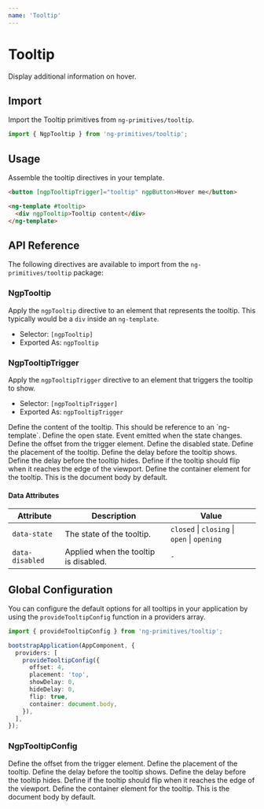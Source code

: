 ```yaml
---
name: 'Tooltip'
---
```


# Tooltip

Display additional information on hover.

<docs-example name="tooltip"></docs-example>

## Import

Import the Tooltip primitives from `ng-primitives/tooltip`.

```ts
import { NgpTooltip } from 'ng-primitives/tooltip';
```

## Usage

Assemble the tooltip directives in your template.

```html
<button [ngpTooltipTrigger]="tooltip" ngpButton>Hover me</button>

<ng-template #tooltip>
  <div ngpTooltip>Tooltip content</div>
</ng-template>
```

## API Reference

The following directives are available to import from the `ng-primitives/tooltip` package:

### NgpTooltip

Apply the `ngpTooltip` directive to an element that represents the tooltip. This typically would be a `div` inside an `ng-template`.

- Selector: `[ngpTooltip]`
- Exported As: `ngpTooltip`

### NgpTooltipTrigger

Apply the `ngpTooltipTrigger` directive to an element that triggers the tooltip to show.

- Selector: `[ngpTooltipTrigger]`
- Exported As: `ngpTooltipTrigger`

<response-field name="ngpTooltipTrigger" type="TemplateRef">
  Define the content of the tooltip. This should be reference to an `ng-template`.
</response-field>

<response-field name="ngpTooltipTriggerOpen" type="boolean" default="false">
  Define the open state.
</response-field>

<response-field name="ngpTooltipTriggerOpenChange"  type="boolean">
  Event emitted when the state changes.
</response-field>

<response-field name="ngpTooltipTriggerOffset" type="number" default="0">
  Define the offset from the trigger element.
</response-field>

<response-field name="ngpTooltipTriggerDisabled" type="boolean" default="false">
  Define the disabled state.
</response-field>

<response-field name="ngpTooltipTriggerPlacement" type="'top' | 'right' | 'bottom' | 'left'" default="top">
  Define the placement of the tooltip.
</response-field>

<response-field name="ngpTooltipTriggerShowDelay" type="number" default="0">
  Define the delay before the tooltip shows.
</response-field>

<response-field name="ngpTooltipTriggerHideDelay" type="number" default="0">
  Define the delay before the tooltip hides.
</response-field>

<response-field name="ngpTooltipTriggerFlip" type="boolean" default="true">
  Define if the tooltip should flip when it reaches the edge of the viewport.
</response-field>

<response-field name="ngpTooltipTriggerContainer" type="HTMLElement">
  Define the container element for the tooltip. This is the document body by default.
</response-field>

#### Data Attributes

| Attribute       | Description                           | Value                                        |
| --------------- | ------------------------------------- | -------------------------------------------- |
| `data-state`    | The state of the tooltip.             | `closed` \| `closing` \| `open` \| `opening` |
| `data-disabled` | Applied when the tooltip is disabled. | `-`                                          |

## Global Configuration

You can configure the default options for all tooltips in your application by using the `provideTooltipConfig` function in a providers array.

```ts
import { provideTooltipConfig } from 'ng-primitives/tooltip';

bootstrapApplication(AppComponent, {
  providers: [
    provideTooltipConfig({
      offset: 4,
      placement: 'top',
      showDelay: 0,
      hideDelay: 0,
      flip: true,
      container: document.body,
    }),
  ],
});
```

### NgpTooltipConfig

<response-field name="offset" type="number">
  Define the offset from the trigger element.
</response-field>

<response-field name="placement" type="'top' | 'right' | 'bottom' | 'left'">
  Define the placement of the tooltip.
</response-field>

<response-field name="showDelay" type="number">
  Define the delay before the tooltip shows.
</response-field>

<response-field name="hideDelay" type="number">
  Define the delay before the tooltip hides.
</response-field>

<response-field name="flip" type="boolean">
  Define if the tooltip should flip when it reaches the edge of the viewport.
</response-field>

<response-field name="container" type="HTMLElement">
  Define the container element for the tooltip. This is the document body by default.
</response-field>
